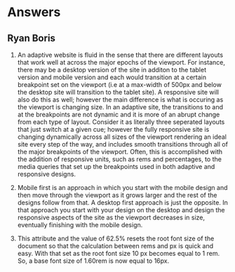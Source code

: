 # Answers
## Ryan Boris

1.  An adaptive website is fluid in the sense that there are different layouts that work well at across the major epochs of the viewport.  For instance, there may be a desktop version of the site in additon to the tablet version and mobile version and each would transition at a certain breakpoint set on the viewport (i.e at a max-width of 500px and below the desktop site will transition to the tablet site).  A responsive site will also do this as well; however the main difference is what is occuring as the viewport is changing size.  In an adaptive site, the transitions to and at the breakpoints are not dynamic and it is more of an abrupt change from each type of layout.  Consider it as literally three seperated layouts that just switch at a given cue; however the fully responsive site is changing dynamically across all sizes of the viewport rendering an ideal site every step of the way, and includes smooth transitions through all of the major breakpoints of the viewport.  Often, this is accomplished with the addition of responsive units, such as rems and percentages, to the media queries that set up the breakpoints used in both adaptive and responsive designs. 

2.  Mobile first is an approach in which you start with the mobile design and then move through the viewport as it grows larger and the rest of the designs follow from that.  A desktop first approach is just the opposite.  In that approach you start with your design on the desktop and design the responsive aspects of the site as the viewport decreases in size, eventually finishing with the mobile design.  

3.  This attribute and the value of 62.5% resets the root font size of the document so that the calculation between rems and px is quick and easy.  With that set as the root font size 10 px becomes equal to 1 rem.  So, a base font size of 1.60rem is now equal to 16px.

